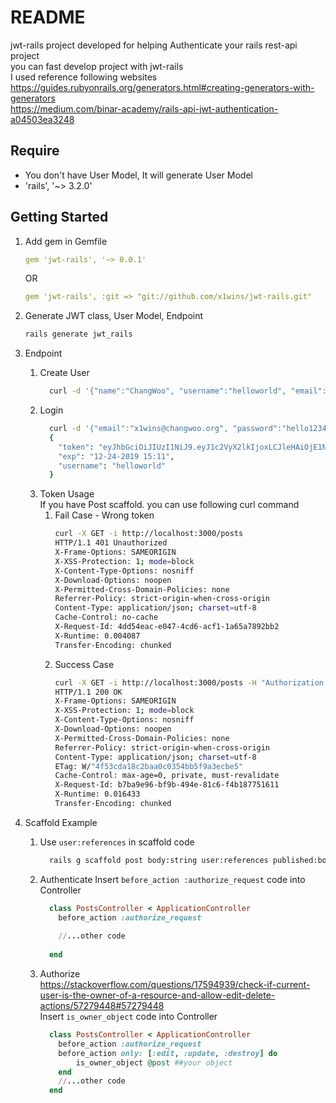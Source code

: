 # README
jwt-rails project developed for helping Authenticate your rails rest-api project<br/>
you can fast develop project with jwt-rails<br/>
I used reference following websites<br/>
https://guides.rubyonrails.org/generators.html#creating-generators-with-generators <br/>
https://medium.com/binar-academy/rails-api-jwt-authentication-a04503ea3248 <br/>

## Require
* You don't have User Model, It will generate User Model
* 'rails', '~> 3.2.0'

## Getting Started
1. Add gem in Gemfile
    ```yaml
    gem 'jwt-rails', '~> 0.0.1'
    ```
    OR
    ```yaml
    gem 'jwt-rails', :git => "git://github.com/x1wins/jwt-rails.git"
    ```

2. Generate JWT class, User Model, Endpoint
    ```bash
    rails generate jwt_rails
    ```

3. Endpoint
    1. Create User
        ```bash
          curl -d '{"name":"ChangWoo", "username":"helloworld", "email":"x1wins@changwoo.org", "password":"hello1234", "password_confirmation":"hello1234"}' -H "Content-Type: application/json" -X POST -i http://localhost:3000/users
        ```
    2. Login
        ```bash
          curl -d '{"email":"x1wins@changwoo.org", "password":"hello1234"}' -H "Content-Type: application/json" -X POST http://localhost:3000/auth/login | jq
          {
            "token": "eyJhbGciOiJIUzI1NiJ9.eyJ1c2VyX2lkIjoxLCJleHAiOjE1NzcyMjkwOTl9.an-cp7gWzEuufwvWPo3SFXzpxL_G1wvNpm6g7W_gdQU",
            "exp": "12-24-2019 15:11",
            "username": "helloworld"
          }
        ```
    3. Token Usage <br/>
        If you have Post scaffold. you can use following curl command 
        1. Fail Case - Wrong token
            ```bash
            curl -X GET -i http://localhost:3000/posts
            HTTP/1.1 401 Unauthorized
            X-Frame-Options: SAMEORIGIN
            X-XSS-Protection: 1; mode=block
            X-Content-Type-Options: nosniff
            X-Download-Options: noopen
            X-Permitted-Cross-Domain-Policies: none
            Referrer-Policy: strict-origin-when-cross-origin
            Content-Type: application/json; charset=utf-8
            Cache-Control: no-cache
            X-Request-Id: 4dd54eac-e047-4cd6-acf1-1a65a7892bb2
            X-Runtime: 0.004087
            Transfer-Encoding: chunked
            ```
        2. Success Case
            ```bash
            curl -X GET -i http://localhost:3000/posts -H "Authorization: Bearer eyJhbGciOiJIUzI1NiJ9.eyJ1c2VyX2lkIjoxLCJleHAiOjE1NzcyMjkwOTl9.an-cp7gWzEuufwvWPo3SFXzpxL_G1wvNpm6g7W_gdQU"
            HTTP/1.1 200 OK
            X-Frame-Options: SAMEORIGIN
            X-XSS-Protection: 1; mode=block
            X-Content-Type-Options: nosniff
            X-Download-Options: noopen
            X-Permitted-Cross-Domain-Policies: none
            Referrer-Policy: strict-origin-when-cross-origin
            Content-Type: application/json; charset=utf-8
            ETag: W/"4f53cda18c2baa0c0354bb5f9a3ecbe5"
            Cache-Control: max-age=0, private, must-revalidate
            X-Request-Id: b7ba9e96-bf9b-494e-81c6-f4b187751611
            X-Runtime: 0.016433
            Transfer-Encoding: chunked
            ```
    
4. Scaffold Example 
    1. Use ```user:references``` in scaffold code 
        ```bash
          rails g scaffold post body:string user:references published:boolean
        ```
    2. Authenticate 
        Insert ```before_action :authorize_request``` code into Controller
        ```ruby
          class PostsController < ApplicationController
            before_action :authorize_request
            
            //...other code
            
          end
        ```
    3. Authorize <br/>
        https://stackoverflow.com/questions/17594939/check-if-current-user-is-the-owner-of-a-resource-and-allow-edit-delete-actions/57279448#57279448 <br/>
        Insert ```is_owner_object``` code into Controller
        ```ruby
          class PostsController < ApplicationController
            before_action :authorize_request
            before_action only: [:edit, :update, :destroy] do
                is_owner_object @post ##your object
            end
            //...other code
          end
        ```